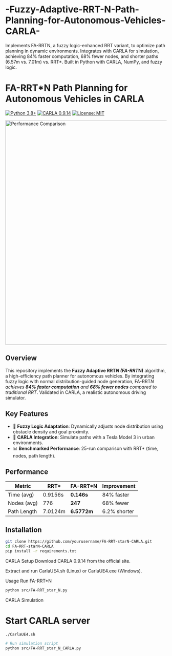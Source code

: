 # -Fuzzy-Adaptive-RRT-N-Path-Planning-for-Autonomous-Vehicles-CARLA-
Implements FA-RRTN, a fuzzy logic-enhanced RRT variant, to optimize path planning in dynamic environments. Integrates with CARLA for simulation, achieving 84% faster computation, 68% fewer nodes, and shorter paths (6.57m vs. 7.01m) vs. RRT*. Built in Python with CARLA, NumPy, and fuzzy logic.
# FA-RRT*N Path Planning for Autonomous Vehicles in CARLA  
[![Python 3.8+](https://img.shields.io/badge/Python-3.8%2B-blue)](https://www.python.org/)
[![CARLA 0.9.14](https://img.shields.io/badge/CARLA-0.9.14-green)](https://carla.org/)
[![License: MIT](https://img.shields.io/badge/License-MIT-orange)](LICENSE)

<img src="assets/RRT_vs_FA-RRTN.png" width="700" alt="Performance Comparison">

## Overview  
This repository implements the **Fuzzy Adaptive RRT*N (FA-RRT*N)** algorithm, a high-efficiency path planner for autonomous vehicles. By integrating fuzzy logic with normal distribution-guided node generation, FA-RRT*N achieves **84% faster computation** and **68% fewer nodes** compared to traditional RRT*. Validated in CARLA, a realistic autonomous driving simulator.

## Key Features  
- 🧠 **Fuzzy Logic Adaptation**: Dynamically adjusts node distribution using obstacle density and goal proximity.  
- 🚗 **CARLA Integration**: Simulate paths with a Tesla Model 3 in urban environments.  
- 📊 **Benchmarked Performance**: 25-run comparison with RRT* (time, nodes, path length).  

## Performance  
| Metric          | RRT*       | FA-RRT*N   | Improvement |  
|-----------------|------------|------------|-------------|  
| Time (avg)      | 0.9156s    | **0.146s** | 84% faster  |  
| Nodes (avg)     | 776        | **247**    | 68% fewer   |  
| Path Length     | 7.0124m    | **6.5772m**| 6.2% shorter|  

## Installation  
```bash
git clone https://github.com/yourusername/FA-RRT-starN-CARLA.git
cd FA-RRT-starN-CARLA
pip install -r requirements.txt
```
CARLA Setup
Download CARLA 0.9.14 from the official site.

Extract and run CarlaUE4.sh (Linux) or CarlaUE4.exe (Windows).

Usage
Run FA-RRT*N
```bash
python src/FA-RRT_star_N.py
```
CARLA Simulation


# Start CARLA server
```bash
./CarlaUE4.sh

# Run simulation script
python src/FA-RRT_star_N_CARLA.py
```
